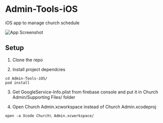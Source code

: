 # Admin-Tools-iOS

iOS app to manage church schedule

![App Screenshot]()

## Setup

1) Clone the repo

2) Install project dependcies

```
cd Admin-Tools-iOS/
pod install
```

3) Get GoogleService-Info.plist from firebase console and put it in Church Admin/Supporting Files/ folder

4) Open Church Admin.xcworkspace instead of Church Admin.xcodeproj

```
open -a Xcode Church\ Admin.xcworkspace/
```

